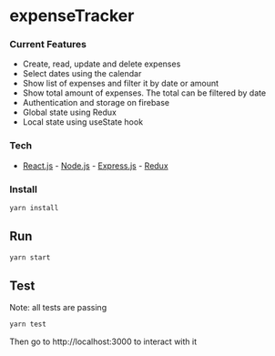 # expenseTracker

### Current Features


- Create, read, update and delete expenses
- Select dates using the calendar
- Show list of expenses and filter it by date or amount
- Show total amount of expenses. The total can be filtered by date
- Authentication and storage on firebase
- Global state using Redux 
- Local state using useState hook

### Tech
- [React.js] -  [Node.js] - [Express.js] - [Redux] 


### Install
```bash
yarn install 
```

## Run
```bash
yarn start
```

## Test 
Note: all tests are passing
```bash
yarn test
```
Then go to http://localhost:3000 to interact with it


[express.js]: <http://expressjs.com>
[Node.js]: <http://nodejs.org>
[React.js]: <https://reactjs.org/>
[Redux]: <https://redux.js.org/>